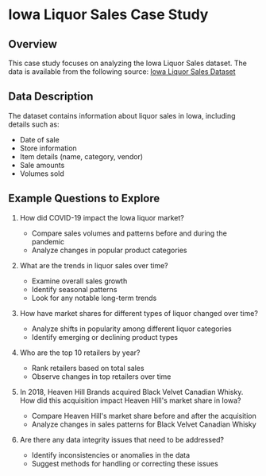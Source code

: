 # Iowa Liquor Sales Case Study

## Overview
This case study focuses on analyzing the Iowa Liquor Sales dataset. The data is available from the following source:
[Iowa Liquor Sales Dataset](https://data.iowa.gov/Sales-Distribution/Iowa-Liquor-Sales/m3tr-qhgy)

## Data Description
The dataset contains information about liquor sales in Iowa, including details such as:
- Date of sale
- Store information
- Item details (name, category, vendor)
- Sale amounts
- Volumes sold

## Example Questions to Explore

1. How did COVID-19 impact the Iowa liquor market?
   - Compare sales volumes and patterns before and during the pandemic
   - Analyze changes in popular product categories

2. What are the trends in liquor sales over time?
   - Examine overall sales growth
   - Identify seasonal patterns
   - Look for any notable long-term trends

3. How have market shares for different types of liquor changed over time?
   - Analyze shifts in popularity among different liquor categories
   - Identify emerging or declining product types

4. Who are the top 10 retailers by year?
   - Rank retailers based on total sales
   - Observe changes in top retailers over time

5. In 2018, Heaven Hill Brands acquired Black Velvet Canadian Whisky. How did this acquisition impact Heaven Hill's market share in Iowa?
   - Compare Heaven Hill's market share before and after the acquisition
   - Analyze changes in sales patterns for Black Velvet Canadian Whisky

6. Are there any data integrity issues that need to be addressed?
   - Identify inconsistencies or anomalies in the data
   - Suggest methods for handling or correcting these issues
